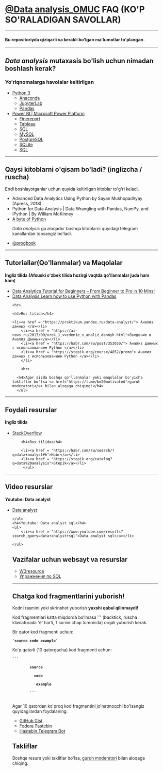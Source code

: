 <div>
    <h1><a href="https://t.me/Data_Analysis_OMUC">@Data analysis_OMUC</a> FAQ (KO'P SO'RALADIGAN SAVOLLAR) </h1>
<hr>
    <h4>Bu repositoriyda qiziqarli va kerakli bo'lgan ma'lumotlar to'plangan.</h4>
</div>
<hr>
<div>
    <h2><b><i>Data analysis </i></b> mutaxasis bo'lish uchun nimadan boshlash kerak?</h2>
    <h3>Yo'riqnomalarga havolalar keltirilgan</h3>
    <ul>
         <li><a href = "https://docs.python.org/3/" >Python 3</a>
            <ul>
                <li><a href = "https://www.anaconda.com/distribution/"> Anaconda </a></li>
                <li><a href = "https://jupyter.org/">JupyterLab</a></li>
                <li><a href = "https://pandas.pydata.org/getting_started.html">Pandas</a></li>
            </ul>
        </li>
        <li><a href = "https://powerbi.microsoft.com/" >Power BI | Microsoft Power Platform</a>
        <ul>
            <li><a href = "https://www.finereport.com/">Finereport</a></li>
            <li><a href = "https://www.tableau.com/">Tableau</a></li>
            <li><a href = "https://www.sql.ru/">SQL</a></li>
			<li><a href = "https://dev.mysql.com/doc/">MySQL</a></li>
            <li><a href = "https://www.postgresql.org/docs/">PostgreSQL</a></li>
            <li><a href = "https://www.sqlite.org/docs.html">SQLite</a></li>
		    <li><a href = "https://uz.wikipedia.org/wiki/SQL">SQL</a>
        </ul>
     </div>
<hr>


<div>
    <h2>Qaysi kitoblarni o'qisam bo'ladi? (inglizcha / ruscha)</h2>
    <p>Endi boshlayotganlar uchun quyida keltirilgan kitoblar to'g'ri keladi. </p>
    <ul>
        <li>  Advanced Data Analytics Using Python by Sayan Mukhopadhyay (Apress, 2018).</li>
        <li>  Python for Data Analysis | Data Wrangling with Pandas, NumPy, and IPython | By William McKinney </li>
        <li><a href ="https://python.swaroopch.com/" >A byte of Python</a></li>
	<p><i>Data analysis </i> ga aloqador boshqa kitoblarni quyidagi telegram kanallardan topsangiz bo'ladi.</p>
	    <li><a href = "https://t.me/progbook">@progbook</a></li>
        </ul>
    
    
</div>
<hr>
<div>
    <h2>Tutoriallar(Qo'llanmalar) va Maqolalar</h2>
    <h4>Ingliz  tilida (Afsuski o'zbek tilida hozirgi vaqtda qo'llanmalar juda ham kam)</h4>
    <ul>
        <li><a href = "https://data-flair.training/blogs/data-analytics-tutorial/">Data Analytics Tutorial for Beginners – From Beginner to Pro in 10 Mins!</a></li>
        <li><a href = "https://pythonprogramming.net/data-analysis-tutorials/">Data Analysis Learn how to use Python with Pandas</a>
	
	<hr>
	
	<h4>Rus tilida</h4>
	
	<li><a href = "https://praktikum.yandex.ru/data-analyst/"> Анализ данных </a></li>
        <li><a href = "https://ai-news.ru/2017/09/urok_1_vvedenie_v_analiz_dannyh.html">Введение в Анализ Данных</a></li>
        <li><a href = "https://habr.com/ru/post/353050/"> Анализ данных с использованием Python </a></li>
        <li><a href = "https://stepik.org/course/4852/promo"> Анализ данных с использованием Python </a></li>
	    </li>
	    
	    <hr>
	    
	  <h4>Agar sizda boshqa qo'llanmalar yoki maqolalar bo'yicha takliflar bo'lsa <a href="https://t.me/be20motivated">guruh moderatori</a> bilan aloqaga chiqing!</h4>  
      </ul>  
   
    
   
</div>
<hr>
<div>
    <h2>Foydali resurslar</h2>
    <h4>Ingliz tilida</h4>
    <ul>
        <li><a href = "https://stackoverflow.com/questions/tagged/data-analyst/">StackOverflow</a></li>
        
        <h4>Rus tilida</h4>
   
        <li><a href = "https://habr.com/ru/search/?q=data+analyst#h">Habr</a></li>
        <li><a href = "https://stepik.org/catalog?q=data%20analysis">Stepik</a></li>
         </ul>
</div>
<hr>
<div>
   <h2>Video resurslar</h2>
    <h4>Youtube: Data analyst</h4>
    <ul>
        <li><a href = "https://www.youtube.com/results?search_query=data+analyst">Data analyst</a></li>
       
    </ul>
    <h4>Youtube: Data analyst sql</h4>
    <ul>
        <li><a href = "https://www.youtube.com/results?search_query=data+analyst+sql">Data analyst sql</a></li>
        
    </ul>
    
<div>
    <h2>Vazifalar uchun websayt va resurslar</h2>
    <ul>
        <li><a href = "https://www.w3schools.com/sql/sql_exercises.asp">W3resource</a></li>
        <li><a href = "http://www.sql-ex.ru/?Lang=0">Упражнения по SQL</a></li>
    </ul>
</div>
<hr>
<div>
    <h2>Chatga kod fragmentlarini yuborish!</h2>
    <p>Kodni rasmini yoki skrinshot yuborish <b>yaxshi qabul qilinmaydi!</b></p>
    <p>Kod fragmentlari katta miqdorda bo'lmasa '`' (backtick, ruscha klaviaturada 'ё' harfi, 1 sonini chap tomonida) orqali yuborish kerak.</p>
    <p>Bir qator kod fragmenti uchun:<p>
    <code><b>`source code example`</b></code>
    <p>Ko'p qatorli (10 qatorgacha) kod fragmenti uchun:<p>
    <code><b>```<br>
        source<br>
        &nbsp;&nbsp;code<br>
        &nbsp;&nbsp;&nbsp;example<br>
        ```</b>
    </code>
    <p>Agar 10 qatordan ko'proq kod fragmentini jo'natmoqchi bo'lsangiz quyidagilardan foydalaning:</p>
    <ul>
        <li><a href = "https://gist.github.com/">GitHub Gist</a></li>
        <li><a href = "https://paste.centos.org/">Fedora Pastebin</a></li>
        <li><a href = "https://t.me/SimplePasteBot">Hastebin Telegram Bot</a></li>
    </ul>
    <h2>Takliflar</h2>
    <p>Boshqa resurs yoki takliflar bo'lsa, <a href="https://t.me/be20motivated">guruh moderatori</a> bilan aloqaga chiqing.</p>
</div>
